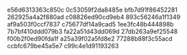 e56d6313363c850c
0c53059f2da8485e
bfb7d91f86452281
262925a4a2f880ad
c08826ed90cd9eb4
893c56246a1f1349
af9a503f0ccf7837
c75677df14a9cad5
1ee3fc48b444898b
7b7bf410ddd079b3
fa22a51d43dd069d
27db263a9ef25548
f00b2f0ed90fda1f
a25a39f02a5fd8e2
77288b88f3c55acd
ccbfc679be45a5e7
c99c4e1d91193263
